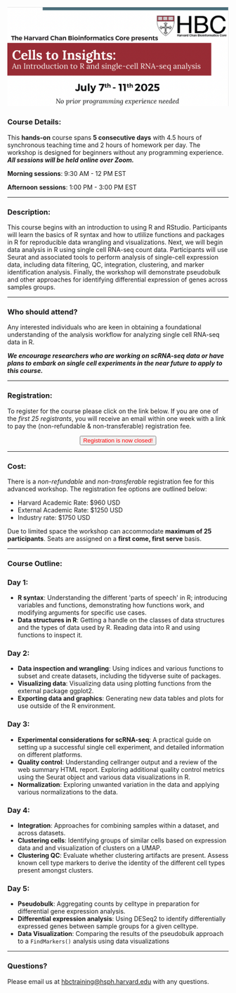 <p align="center">
<img src="assets/images/cells_to_insights.png" width="1000">
</p>



### **Course Details:**
This **hands-on** course spans **5 consecutive days** with 4.5 hours of synchronous teaching time and 2 hours of homework per day. The workshop is designed for beginners without any programming experience. ***All sessions will be held online over Zoom.***

**Morning sessions**: 9:30 AM - 12 PM EST

**Afternoon sessions**: 1:00 PM - 3:00 PM EST

---

### **Description:**
This course begins with an introduction to using R and RStudio. Participants will learn the basics of R syntax and how to utlilize functions and packages in R for reproducible data wrangling and visualizations. Next, we will begin data analysis in R using single cell RNA-seq count data. Participants will use Seurat and associated tools to perform analysis of single-cell expression data, including data filtering, QC, integration, clustering, and marker identification analysis. Finally, the workshop will demonstrate pseudobulk and other approaches for identifying differential expression of genes across samples groups.

---

### **Who should attend?**

Any interested individuals who are keen in obtaining a foundational understanding of the analysis workflow for analyzing single cell RNA-seq data in R. 

***We encourage researchers who are working on scRNA-seq data or have plans to embark on single cell experiments in the near future to apply to this course.***

---

### **Registration:**
To register for the course please click on the link below. If you are one of the *first 25 registrants*, you will receive an email within one week with a link to pay the (non-refundable & non-transferable) registration fee.

<div style="text-align:center">
	 <a><button name="button" style = "color: red" >Registration is now closed!</button></a>
</div>


<!--
<div style="text-align:center">
	 <a><button name="button" style = "color: blue" onclick="location.href='https://harvard.az1.qualtrics.com/jfe/form/SV_9MFlOEFb3W5AfBA'">Click here to Register!</button></a>
</div>
-->

<!-- This content will not appear in the rendered Markdown -->


---

### **Cost:**

There is a _non-refundable_ and _non-transferable_ registration fee for this advanced workshop. The registration fee options are outlined below:

* Harvard Academic Rate: $960 USD
* External Academic Rate: $1250 USD
* Industry rate: $1750 USD

Due to limited space the workshop can accommodate **maximum of 25 participants**. Seats are assigned on a **first come, first serve** basis.

 
---

### **Course Outline:**

### **Day 1:**
* **R syntax**: Understanding the different 'parts of speech' in R; introducing variables and functions, demonstrating how functions work, and modifying arguments for specific use cases.
* **Data structures in R**: Getting a handle on the classes of data structures and the types of data used by R. Reading data into R and using functions to inspect it.
  
### **Day 2:**
* **Data inspection and wrangling**: Using indices and various functions to subset and create datasets, including the tidyverse suite of packages.
* **Visualizing data**: Visualizing data using plotting functions from the external package ggplot2.
* **Exporting data and graphics**: Generating new data tables and plots for use outside of the R environment.


### **Day 3:**
* **Experimental considerations for scRNA-seq**: A practical guide on setting up a successful single cell experiment, and detailed information on different platforms.
* **Quality control**: Understanding cellranger output and a review of the web summary HTML report. Exploring additional quality control metrics using the Seurat object and various data visualizations in R. 
* **Normalization**: Exploring unwanted variation in the data and applying various normalizations to the data.

### **Day 4:**
* **Integration**: Approaches for combining samples within a dataset, and across datasets.
* **Clustering cells**: Identifying groups of similar cells based on expression data and and visualization of clusters on a UMAP.
* **Clustering QC**: Evaluate whether clustering artifacts are present. Assess known cell type markers to derive the identity of the different cell types present amongst clusters.

### **Day 5:**
* **Pseudobulk**: Aggregating counts by celltype in preparation for differential gene expression analysis.
* **Differential expression analysis**: Using DESeq2 to identify differentially expressed genes between sample groups for a given celltype.
* **Data Visualization**: Comparing the results of the pseudobulk approach to a `FindMarkers()` analysis using data visualizations


---

### **Questions?**

Please email us at hbctraining@hsph.harvard.edu with any questions.
